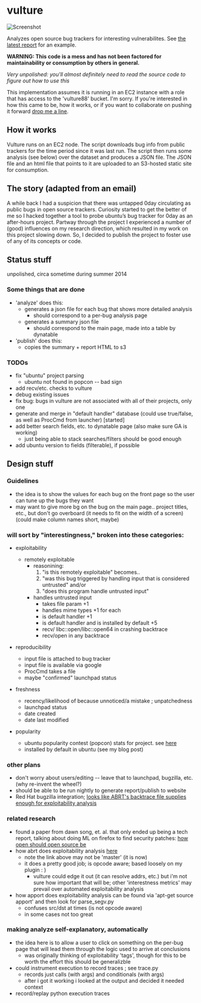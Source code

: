 # vulture

![Screenshot](https://cloud.githubusercontent.com/assets/2072203/6023462/f51c9098-ab92-11e4-938f-d7962ded2769.png)

Analyzes open source bug trackers for interesting vulnerabilites. See [the latest report](https://s3.amazonaws.com/vulture88/index.html?sorts%5Bdate_modified%5D=-1&sorts%5Binstalls%5D=-1) for an example.

**WARNING: This code is a mess and has not been factored for maintainability or consumption by others in general.**

*Very unpolished: you'll almost definitely need to read the source code to figure out how to use this*

This implementation assumes it is running in an EC2 instance with a role that has access to the 'vulture88' bucket. I'm sorry. If you're interested in how this came to be, how it works, or if you want to collaborate on pushing it forward [drop me a line](jmfoote@loyola.edu).

## How it works

Vulture runs on an EC2 node. The script downloads bug info from public trackers for the time period since it was last run. The script then runs some analysis (see below) over the dataset and produces a JSON file. The JSON file and an html file that points to it are uploaded to an S3-hosted static site for consumption.

## The story (adapted from an email)

A while back I had a suspicion that there was untapped 0day circulating as public bugs in open source trackers. Curiosity started to get the better of me so I hacked together a tool to probe ubuntu’s bug tracker for 0day as an after-hours project. Partway through the project I experienced a number of (good) influences on my research direction, which resulted in my work on this project slowing down. So, I decided to publish the project to foster use of any of its concepts or code.

## Status stuff 

unpolished, circa sometime during summer 2014

### Some things that are done
- 'analyze' does this:
    - generates a json file for each bug that shows more detailed analysis 
        - should correspond to a per-bug analysis page
    - generates a summary json file 
        - should correspond to the main page, made into a table by dynatable
- 'publish' does this:
    - copies the summary + report HTML to s3

### TODOs
- fix "ubuntu" project parsing
    - ubuntu not found in popcon -- bad sign
- add recv/etc. checks to vulture
- debug existing issues
- fix bug: bugs in vulture are not associated with all of their projects, only one
- generate and merge in "default handler" database (could use true/false, as well as ProcCmd from launcher) [started]
- add better search fields, etc. to dynatable page (also make sure GA is working)
    - just being able to stack searches/filters should be good enough
- add ubuntu version to fields (filterable), if possible

## Design stuff

### Guidelines
- the idea is to show the values for each bug on the front page so the user can tune up the bugs they want
- may want to give more bg on the bug on the main page.. project titles, etc., but don't go overboard (it needs to fit on the width of a screen) (could make column names short, maybe)

### will sort by "interestingness," broken into these categories:

- exploitability
    - remotely exploitable
        - reasonining:
            1. "is this remotely exploitable" becomes..
            2. "was this bug triggered by handling input that is considered untrusted" and/or 
            3. "does this program handle untrusted input"
        - handles untrusted input
            - takes file param +1
            - handles mime types +1 for each
            - is default handler +1
            - is default handler and is installed by default +5
            - recv/ libc::open/libc::open64 in crashing backtrace
            - recv/open in any backtrace

- reproducibility
    - input file is attached to bug tracker
    - input file is available via google
    - ProcCmd takes a file
    - maybe "confirmed" launchpad status

- freshness
    - recency/likelihood of because unnoticed/a mistake ; unpatchedness
    - launchpad status
    - date created
    - date last modified

- popularity
    - ubuntu popularity contest (popcon) stats for project. see [here](http://popcon.ubuntu.com/)
    - installed by default in ubuntu (see my blog post)

### other plans

- don't worry about users/editing -- leave that to launchpad, bugzilla, etc. (why re-invent the wheel?)
- should be able to be run nightly to generate report/publish to website
- Red Hat bugzilla integration; [looks like ABRT's backtrace file supplies enough for exploitability analysis](https://bugzilla.redhat.com/show_bug.cgi?id=1048457)

### related research

- found a paper from dawn song, et. al. that only ended up being a tech report, talking about doing ML on firefox to find security patches: [how open should open source be](http://www.eecs.berkeley.edu/Pubs/TechRpts/2011/EECS-2011-98.html)
- how abrt does exploitability analysis [here](https://github.com/abrt/abrt/blob/1fe8dc16e855c7802ed57cd5b47a11235dc53b07/src/plugins/abrt-gdb-exploitable)
    - note the link above may not be 'master' (it is now)
    - it does a pretty good job; is opcode aware; based loosely on my plugin : )
        - vulture could edge it out (it can resolve addrs, etc.) but i'm not sure how important that will be; other 'interestness metrics' may prevail over automated exploitability analysis
- how apport does exploitability analysis can be found via 'apt-get source apport' and then look for parse\_segv.py
    - confuses src/dst at times (is not opcode aware)
    - in some cases not too great

### making analyze self-explanatory, automatically

- the idea here is to allow a user to click on something on the per-bug page that will lead them through the logic used to arrive at conclusions
    - was originally thinking of exploitability 'tags', though for this to be worth the effort this should be generalizble
- could instrument execution to record traces ; see trace.py
    - records just calls (with args) and conditionals (with args)
    - after i got it working i looked at the output and decided it needed context
- record/replay python execution traces
